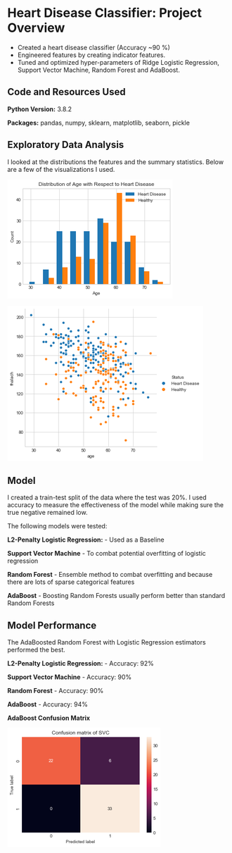 # Heart Disease Classifier: Project Overview
* Created a heart disease classifier (Accuracy ~90              %)
* Engineered features by creating indicator features.
* Tuned and optimized hyper-parameters of Ridge Logistic Regression, Support Vector Machine, Random Forest and AdaBoost. 

## Code and Resources Used
**Python Version:** 3.8.2

**Packages:** pandas, numpy, sklearn, matplotlib, seaborn, pickle

## Exploratory Data Analysis
I looked at the distributions the features and the summary statistics. Below are a few of the visualizations I used.

!["Distribution of Age with Respect to Heart Disease](https://github.com/vatdaell/Heart-Disease-Analysis/blob/master/readme_images/age_dist.png "Distribution of Age with Respect to Heart Disease")

![Thal vs Age with respect to heart disease](https://github.com/vatdaell/Heart-Disease-Analysis/blob/master/readme_images/agevsthal.png "Thal vs Age with respect to heart disease")

## Model 
I created a train-test split of the data where the test was 20%. I used accuracy to measure the effectiveness of the model while making sure the true negative remained low.

The following models were tested:

**L2-Penalty Logistic Regression:** - Used as a Baseline

**Support Vector Machine** - To combat potential overfitting of logistic regression

**Random Forest** - Ensemble method to combat overfitting and because there are lots of sparse categorical features 

**AdaBoost** - Boosting Random Forests usually perform better than standard Random Forests

## Model Performance

The AdaBoosted Random Forest with Logistic Regression estimators performed the best.

**L2-Penalty Logistic Regression:** - Accuracy: 92%        

**Support Vector Machine** - Accuracy: 90%

**Random Forest** - Accuracy: 90%

**AdaBoost** - Accuracy: 94%

**AdaBoost Confusion Matrix**

![Confusion matrix](https://github.com/vatdaell/Heart-Disease-Analysis/blob/master/readme_images/confusion%20matrix.png "AdaBoosted Classifier Confusion Matrix")
